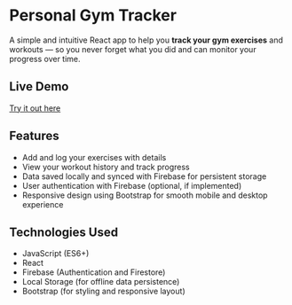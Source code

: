 # Personal Gym Tracker

A simple and intuitive React app to help you **track your gym exercises** and workouts — so you never forget what you did and can monitor your progress over time.

## Live Demo

[Try it out here](https://mygym-nine.vercel.app/login)

## Features

- Add and log your exercises with details
- View your workout history and track progress
- Data saved locally and synced with Firebase for persistent storage
- User authentication with Firebase (optional, if implemented)
- Responsive design using Bootstrap for smooth mobile and desktop experience

## Technologies Used

- JavaScript (ES6+)
- React
- Firebase (Authentication and Firestore)
- Local Storage (for offline data persistence)
- Bootstrap (for styling and responsive layout)






